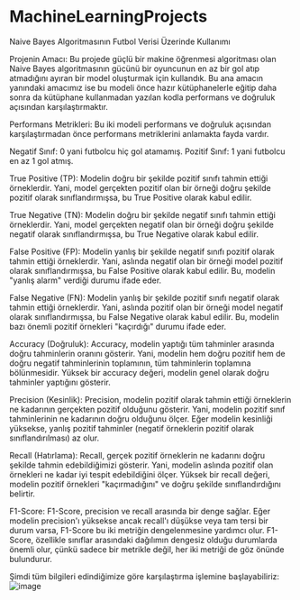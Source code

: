 # MachineLearningProjects
Naive Bayes Algoritmasının Futbol Verisi Üzerinde Kullanımı

Projenin Amacı: Bu projede güçlü bir makine öğrenmesi algoritması olan Naive Bayes algoritmasının gücünü bir oyuncunun en az bir gol atıp atmadığını ayıran bir model oluşturmak için kullandık. Bu ana amacın yanındaki amacımız ise bu modeli önce hazır kütüphanelerle eğitip daha sonra da kütüphane kullanmadan yazılan kodla performans ve doğruluk açısından karşılaştırmaktır.

Performans Metrikleri: Bu iki modeli performans ve doğruluk açısından karşılaştırmadan önce performans metriklerini anlamakta fayda vardır. 

Negatif Sınıf: 0 yani futbolcu hiç gol atamamış.
Pozitif Sınıf: 1 yani futbolcu en az 1 gol atmış.


True Positive (TP): Modelin doğru bir şekilde pozitif sınıfı tahmin ettiği örneklerdir. Yani, model gerçekten pozitif olan bir örneği doğru şekilde pozitif olarak sınıflandırmışsa, bu True Positive olarak kabul edilir.

True Negative (TN): Modelin doğru bir şekilde negatif sınıfı tahmin ettiği örneklerdir. Yani, model gerçekten negatif olan bir örneği doğru şekilde negatif olarak sınıflandırmışsa, bu True Negative olarak kabul edilir.

False Positive (FP): Modelin yanlış bir şekilde negatif sınıfı pozitif olarak tahmin ettiği örneklerdir. Yani, aslında negatif olan bir örneği model pozitif olarak sınıflandırmışsa, bu False Positive olarak kabul edilir. Bu, modelin "yanlış alarm" verdiği durumu ifade eder.

False Negative (FN): Modelin yanlış bir şekilde pozitif sınıfı negatif olarak tahmin ettiği örneklerdir. Yani, aslında pozitif olan bir örneği model negatif olarak sınıflandırmışsa, bu False Negative olarak kabul edilir. Bu, modelin bazı önemli pozitif örnekleri "kaçırdığı" durumu ifade eder.

Accuracy (Doğruluk): Accuracy, modelin yaptığı tüm tahminler arasında doğru tahminlerin oranını gösterir. Yani, modelin hem doğru pozitif hem de doğru negatif tahminlerinin toplamının, tüm tahminlerin toplamına bölünmesidir. Yüksek bir accuracy değeri, modelin genel olarak doğru tahminler yaptığını gösterir.

Precision (Kesinlik): Precision, modelin pozitif olarak tahmin ettiği örneklerin ne kadarının gerçekten pozitif olduğunu gösterir. Yani, modelin pozitif sınıf tahminlerinin ne kadarının doğru olduğunu ölçer. Eğer modelin kesinliği yüksekse, yanlış pozitif tahminler (negatif örneklerin pozitif olarak sınıflandırılması) az olur.

Recall (Hatırlama): Recall, gerçek pozitif örneklerin ne kadarını doğru şekilde tahmin edebildiğimizi gösterir. Yani, modelin aslında pozitif olan örnekleri ne kadar iyi tespit edebildiğini ölçer. Yüksek bir recall değeri, modelin pozitif örnekleri "kaçırmadığını" ve doğru şekilde sınıflandırdığını belirtir.

F1-Score: F1-Score, precision ve recall arasında bir denge sağlar. Eğer modelin precision'ı yüksekse ancak recall'ı düşükse veya tam tersi bir durum varsa, F1-Score bu iki metriğin dengelenmesine yardımcı olur. F1-Score, özellikle sınıflar arasındaki dağılımın dengesiz olduğu durumlarda önemli olur, çünkü sadece bir metrikle değil, her iki metriği de göz önünde bulundurur.

Şimdi tüm bilgileri edindiğimize göre karşılaştırma işlemine başlayabiliriz:
![image](https://github.com/user-attachments/assets/21a2db5a-f667-4b9b-ac8f-21882da88cdb)




